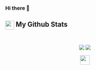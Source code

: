 ### Hi there 👋

<!--
**prafullapal/prafullapal** is a ✨ _special_ ✨ repository because its `README.md` (this file) appears on your GitHub profile.

Here are some ideas to get you started:

- 🔭 I’m currently working on ...
- 🌱 I’m currently learning ...
- 👯 I’m looking to collaborate on ...
- 🤔 I’m looking for help with ...
- 💬 Ask me about ...
- 📫 How to reach me: ...
- 😄 Pronouns: ...
- ⚡ Fun fact: ...
-->

<summary><h2><img src="https://emojis.slackmojis.com/emojis/images/1471045852/841/hero.gif?1471045852" align="center"width="28" /> My Github Stats</h2> </summary>
<br/>
<p align = "center">
  <img src = "https://github-readme-stats.vercel.app/api?username=prafullapal&show_icons=true&theme=nightowl&line_height=32">
  <img src = "https://github-readme-stats.vercel.app/api/top-langs/?username=prafullapal&theme=algolia">
</p>
<p align="center">
    <img height="30" src="https://komarev.com/ghpvc/?username=prafullapal&color=orange&style=flat-square">
</p>
